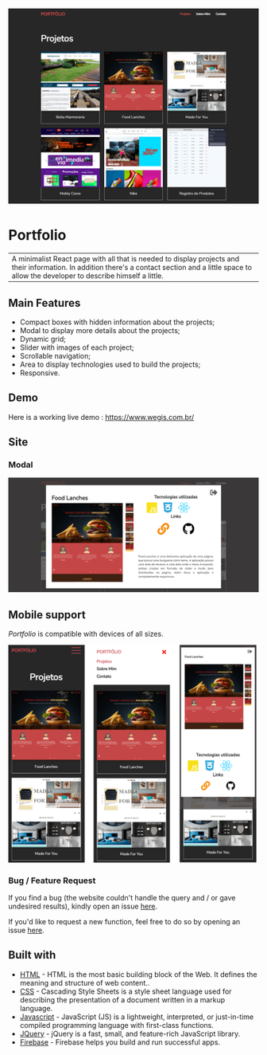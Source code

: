 # ![Portfolio](https://github.com/wegissilveira/portfolio/blob/master/imagens-demo/img-1.png)
# Portfolio
<table>
<tr>
<td>
 A minimalist React page with all that is needed to display projects and their information. In addition there's a contact section and a little space to allow the developer to describe himself a little.
</td>
</tr>
</table>

## Main Features
- Compact boxes with hidden information about the projects;
- Modal to display more details about the projects;
- Dynamic grid;
- Slider with images of each project;
- Scrollable navigation;
- Area to display technologies used to build the projects;
- Responsive.

## Demo
Here is a working live demo :  https://www.wegis.com.br/


## Site

### Modal

![](https://github.com/wegissilveira/portfolio/blob/master/imagens-demo/img-2.png)

## Mobile support
<em>Portfolio</em> is compatible with devices of all sizes.

![](https://github.com/wegissilveira/portfolio/blob/master/imagens-demo/mobile.png)

### Bug / Feature Request

If you find a bug (the website couldn't handle the query and / or gave undesired results), kindly open an issue [here](https://github.com/wegissilveira/portfolio/issues).

If you'd like to request a new function, feel free to do so by opening an issue [here](https://github.com/wegissilveira/portfolio/issues).


## Built with 

- [HTML](https://developer.mozilla.org/en-US/docs/Web/HTML) - HTML is the most basic building block of the Web. It defines the meaning and structure of web content..
- [CSS](https://www.w3schools.com/css/) - Cascading Style Sheets is a style sheet language used for describing the presentation of a document written in a markup language.
- [Javascript](https://developer.mozilla.org/en-US/docs/Web/JavaScript) - JavaScript (JS) is a lightweight, interpreted, or just-in-time compiled programming language with first-class functions.
- [JQuery](https://jquery.com/) - jQuery is a fast, small, and feature-rich JavaScript library.
- [Firebase](https://firebase.google.com/) - Firebase helps you build and run successful apps.
